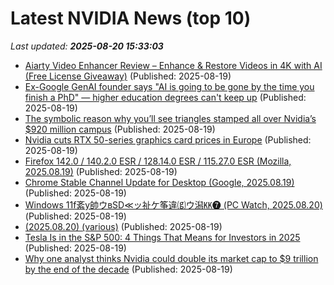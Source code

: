 # Latest NVIDIA News (top 10)
_Last updated: **2025-08-20 15:33:03**_

- [Aiarty Video Enhancer Review – Enhance & Restore Videos in 4K with AI (Free License Giveaway)](https://www.slrlounge.com/aiarty-video-enhancer-review-enhance-restore-videos-in-4k-with-ai-free-license-giveaway/) (Published: 2025-08-19)
- [Ex-Google GenAI founder says "AI is going to be gone by the time you finish a PhD" — higher education degrees can't keep up](https://www.windowscentral.com/artificial-intelligence/ex-google-genai-founder-ai-gone-by-the-time-you-finish-phd) (Published: 2025-08-19)
- [The symbolic reason why you’ll see triangles stamped all over Nvidia’s $920 million campus](https://fortune.com/2025/08/19/nvidia-hq-triangles-symbolism-history-graphics/) (Published: 2025-08-19)
- [Nvidia cuts RTX 50-series graphics card prices in Europe](https://www.pcworld.com/article/2882241/nvidia-cuts-rtx-50-series-graphics-card-prices-in-europe.html) (Published: 2025-08-19)
- [Firefox 142.0 / 140.2.0 ESR / 128.14.0 ESR / 115.27.0 ESR (Mozilla, 2025.08.19)](http://www.st.ryukoku.ac.jp/~kjm/security/memo/2025/08.html#20250820_firefox) (Published: 2025-08-19)
- [Chrome Stable Channel Update for Desktop (Google, 2025.08.19)](http://www.st.ryukoku.ac.jp/~kjm/security/memo/2025/08.html#20250820_chrome) (Published: 2025-08-19)
- [Windows 11f紊у帥ウвSD≪ッ祉ケ筝違⒢ウ潟㏍❼ (PC Watch, 2025.08.20)](http://www.st.ryukoku.ac.jp/~kjm/security/memo/2025/08.html#20250820_win11) (Published: 2025-08-19)
- [(2025.08.20) (various)](http://www.st.ryukoku.ac.jp/~kjm/security/memo/2025/08.html#20250820_various) (Published: 2025-08-19)
- [Tesla Is in the S&P 500: 4 Things That Means for Investors in 2025](https://finance.yahoo.com/news/tesla-p-500-4-things-145806640.html) (Published: 2025-08-19)
- [Why one analyst thinks Nvidia could double its market cap to $9 trillion by the end of the decade](https://www.businessinsider.com/nvidia-stock-prediction-nvda-valuation-9-trillion-ai-infrastructure-demand-2025-8) (Published: 2025-08-19)
